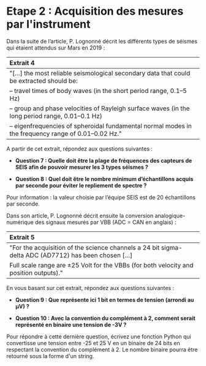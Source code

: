 # Etape 2 : Acquisition des mesures par l'instrument

Dans la suite de l’article, P. Lognonné décrit les différents types de séismes qui étaient attendus sur Mars en 2019 :

|Extrait 4|
|:-|
|"[…] the most reliable seismological secondary data that could be extracted should be:|
|– travel times of body waves (in the short period range, 0.1–5 Hz)|
|– group and phase velocities of Rayleigh surface waves (in the long period range, 0.01–0.1 Hz)|
|– eigenfrequencies of spheroidal fundamental normal modes in the frequency range of 0.01–0.02 Hz."|

A partir de cet extrait, répondez aux questions suivantes :

* **Question 7 : Quelle doit être la plage de fréquences des capteurs de SEIS afin de pouvoir mesurer les 3 types séismes ?**

* **Question 8 : Quel doit être le nombre minimum d’échantillons acquis par seconde pour éviter le repliement de spectre ?**

Pour information : la valeur choisie par l’équipe SEIS est de 20 échantillons par seconde.

Dans son article, P. Lognonné décrit ensuite la conversion analogique-numérique des signaux mesurés par VBB (ADC = CAN en anglais) :

|Extrait 5|
|:-|
|"For the acquisition of the science channels a 24 bit sigma-delta ADC (AD7712) has been chosen […]|
|Full scale range are ±25 Volt for the VBBs (for both velocity and position outputs)."|

En vous basant sur cet extrait, répondez aux questions suivantes :

* **Question 9 : Que représente ici 1 bit en termes de tension (arrondi au µV) ?**

* **Question 10 : Avec la convention du complément à 2, comment serait représenté en binaire une tension de -3V ?**

Pour répondre à cette dernière question, écrivez une fonction Python qui convertisse une tension entre -25 et 25 V en un binaire de 24 bits en respectant la convention du complément à 2.
Le nombre binaire pourra être retourné sous la forme d'un string.